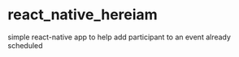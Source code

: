 # react_native_hereiam
simple react-native app to help add participant to an event already scheduled

